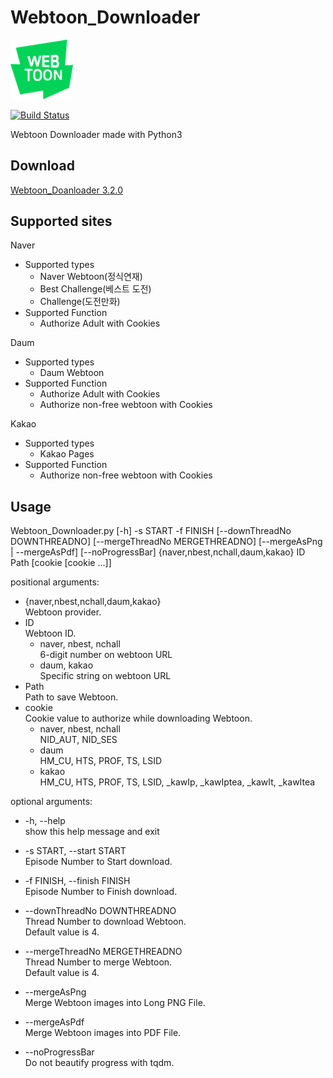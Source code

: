 # Webtoon_Downloader

<img alt="logo" src="./logo.png" width="100">  
  
[![Build Status](https://travis-ci.com/04SeoHyun/Webtoon_Downloader.svg?branch=master)](https://travis-ci.com/04SeoHyun/Webtoon_Downloader)  
  
Webtoon Downloader made with Python3

## Download

[Webtoon_Doanloader 3.2.0](https://github.com/04SeoHyun/Webtoon_Downloader/releases/tag/3.2.0)

## Supported sites

Naver
- Supported types
    - Naver Webtoon(정식연재)
    - Best Challenge(베스트 도전)
    - Challenge(도전만화)
- Supported Function
    - Authorize Adult with Cookies

Daum
- Supported types
    - Daum Webtoon
- Supported Function
    - Authorize Adult with Cookies
    - Authorize non-free webtoon with Cookies

Kakao
- Supported types
    - Kakao Pages
- Supported Function
    - Authorize non-free webtoon with Cookies

## Usage

Webtoon_Downloader.py [-h] -s START -f FINISH [--downThreadNo DOWNTHREADNO] [--mergeThreadNo MERGETHREADNO] [--mergeAsPng | --mergeAsPdf] [--noProgressBar]  {naver,nbest,nchall,daum,kakao} ID Path [cookie [cookie ...]]


positional arguments:  
- {naver,nbest,nchall,daum,kakao}   
    Webtoon provider.  
- ID  
    Webtoon ID.  
    - naver, nbest, nchall  
    6-digit number on webtoon URL
    - daum, kakao  
    Specific string on webtoon URL
- Path  
    Path to save Webtoon.  
- cookie  
    Cookie value to authorize while downloading Webtoon.
    - naver, nbest, nchall  
    NID_AUT, NID_SES
    - daum  
    HM_CU, HTS, PROF, TS, LSID
    - kakao  
    HM_CU, HTS, PROF, TS, LSID, _kawIp, _kawIptea, _kawIt, _kawItea

optional arguments:
- -h, --help  
    show this help message and exit
- -s START, --start START  
    Episode Number to Start download.
- -f FINISH, --finish FINISH  
    Episode Number to Finish download.
- --downThreadNo DOWNTHREADNO  
    Thread Number to download Webtoon.  
    Default value is 4.  
- --mergeThreadNo MERGETHREADNO  
    Thread Number to merge Webtoon.  
    Default value is 4.  
    
- --mergeAsPng  
    Merge Webtoon images into Long PNG File.  
- --mergeAsPdf  
    Merge Webtoon images into PDF File.  
- --noProgressBar  
    Do not beautify progress with tqdm.